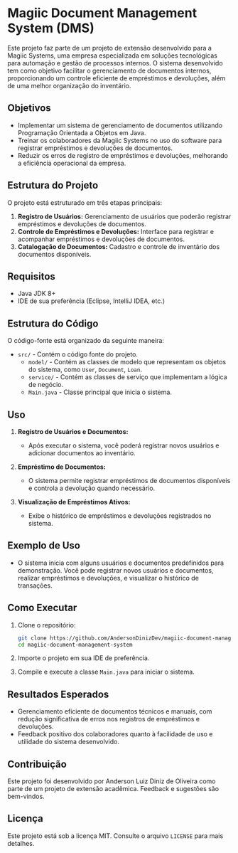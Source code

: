 # Magiic Document Management System (DMS)

Este projeto faz parte de um projeto de extensão desenvolvido para a Magiic Systems, uma empresa especializada em soluções tecnológicas para automação e gestão de processos internos. O sistema desenvolvido tem como objetivo facilitar o gerenciamento de documentos internos, proporcionando um controle eficiente de empréstimos e devoluções, além de uma melhor organização do inventário.

## Objetivos

- Implementar um sistema de gerenciamento de documentos utilizando Programação Orientada a Objetos em Java.
- Treinar os colaboradores da Magiic Systems no uso do software para registrar empréstimos e devoluções de documentos.
- Reduzir os erros de registro de empréstimos e devoluções, melhorando a eficiência operacional da empresa.

## Estrutura do Projeto

O projeto está estruturado em três etapas principais:

1. **Registro de Usuários:** Gerenciamento de usuários que poderão registrar empréstimos e devoluções de documentos.
2. **Controle de Empréstimos e Devoluções:** Interface para registrar e acompanhar empréstimos e devoluções de documentos.
3. **Catalogação de Documentos:** Cadastro e controle de inventário dos documentos disponíveis.

## Requisitos

- Java JDK 8+
- IDE de sua preferência (Eclipse, IntelliJ IDEA, etc.)

## Estrutura do Código

O código-fonte está organizado da seguinte maneira:

- `src/` - Contém o código fonte do projeto.
  - `model/` - Contém as classes de modelo que representam os objetos do sistema, como `User`, `Document`, `Loan`.
  - `service/` - Contém as classes de serviço que implementam a lógica de negócio.
  - `Main.java` - Classe principal que inicia o sistema.

## Uso

1. **Registro de Usuários e Documentos:**

   - Após executar o sistema, você poderá registrar novos usuários e adicionar documentos ao inventário.

2. **Empréstimo de Documentos:**

   - O sistema permite registrar empréstimos de documentos disponíveis e controla a devolução quando necessário.

3. **Visualização de Empréstimos Ativos:**
   - Exibe o histórico de empréstimos e devoluções registrados no sistema.

## Exemplo de Uso

- O sistema inicia com alguns usuários e documentos predefinidos para demonstração. Você pode registrar novos usuários e documentos, realizar empréstimos e devoluções, e visualizar o histórico de transações.

## Como Executar

1. Clone o repositório:

   ```bash
   git clone https://github.com/AndersonDinizDev/magiic-document-management-system
   cd magiic-document-management-system
   ```

2. Importe o projeto em sua IDE de preferência.

3. Compile e execute a classe `Main.java` para iniciar o sistema.

## Resultados Esperados

- Gerenciamento eficiente de documentos técnicos e manuais, com redução significativa de erros nos registros de empréstimos e devoluções.
- Feedback positivo dos colaboradores quanto à facilidade de uso e utilidade do sistema desenvolvido.

## Contribuição

Este projeto foi desenvolvido por Anderson Luiz Diniz de Oliveira como parte de um projeto de extensão acadêmica. Feedback e sugestões são bem-vindos.

## Licença

Este projeto está sob a licença MIT. Consulte o arquivo `LICENSE` para mais detalhes.

